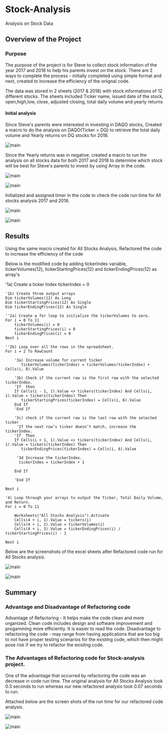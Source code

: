 # Stock-Analysis

Analysis on Stock Data

## Overview of the Project 

### Purpose 

The purpose of the project is for Steve to collect stock information of the year 2017 and 2018 to help his parents invest on the stock. There are 2 ways to complete the process - initially completed using simple format and next, created to increase the efficiency of the oriignal code.

The data was stored in 2 sheets (2017 & 2018)  with stock informations of 12 different stocks. The sheets included Ticker name, issued date of the stock, open,high,low, close, adjusted closing, total daily volume and yearly returns  

#### Initial analysis 

Since Steve's parents were interested in investing in DAQO stocks, Created a macro to do  the analysis on DAQO(Ticker = DQ) to retrieve the total daily volume and Yearly returns on DQ stocks for 2018.

![main](Resources/DAQO_Analysis_2018.png)

 Since the Yearly returns was in negative, created a macro to run the analysis on all stocks data for both 2017 and 2018 to determine which stock will be best for Steve's parents to invest by using Array in the code. 

 ![main](Resources/AllStockAnalysis_2017.png)
 
 ![main](Resources/AllStockAnalysis_2018.png)

 Initialized and assigned timer in the code to check the code run time for All stocks analysis 2017 and 2018. 

 ![main](Resources/Runtime_2017.png)

 ![main](Resources/Runtime_2018.png)


## Results 

Using the same macro created for All Stocks Analysis, Refactored the code to increase the efficiency of the code 

Below is the modified code by adding tickerIndex  variable, tickerVolumes(12), tickerStartingPrices(12) and tickerEndingPrices(12) as array's

   
  '1a) Create a ticker Index
    tickerIndex = 0

    '1b) Create three output arrays
    Dim tickerVolumes(12) As Long
    Dim tickerStartingPrices(12) As Single
    Dim tickerEndingPrices(12) As Single
     
    ''2a) Create a for loop to initialize the tickerVolumes to zero.
    For i = 0 To 11
        tickerVolumes(i) = 0
        tickerStartingPrices(i) = 0
        tickerEndingPrices(i) = 0
    Next i

    ''2b) Loop over all the rows in the spreadsheet.
    For i = 2 To RowCount
         
        '3a) Increase volume for current ticker
           tickerVolumes(tickerIndex) = tickerVolumes(tickerIndex) + Cells(i, 8).Value
        
        '3b) Check if the current row is the first row with the selected tickerIndex.
        'If  then
        If Cells(i - 1, 1).Value <> tickers(tickerIndex) And Cells(i, 1).Value = tickers(tickerIndex) Then
           tickerStartingPrices(tickerIndex) = Cells(i, 6).Value
        End If
        'End If
        
        '3c) check if the current row is the last row with the selected ticker
         'If the next row’s ticker doesn’t match, increase the tickerIndex.
        'If  Then
        If Cells(i + 1, 1).Value <> tickers(tickerIndex) And Cells(i, 1).Value = tickers(tickerIndex) Then
           tickerEndingPrices(tickerIndex) = Cells(i, 6).Value
    
         '3d Increase the tickerIndex.
          tickerIndex = tickerIndex + 1

        End If
            
        'End If
    
    Next i
    
    '4) Loop through your arrays to output the Ticker, Total Daily Volume, and Return.
    For i = 0 To 11
        
        Worksheets("All Stocks Analysis").Activate
        Cells(4 + i, 1).Value = tickers(i)
        Cells(4 + i, 2).Value = tickerVolumes(i)
        Cells(4 + i, 3).Value = tickerEndingPrices(i) / tickerStartingPrices(i) - 1
        
    Next i
     
Below are the screenshots of the excel sheets after Refactored code run for All Stocks analysis.

![main](Resources/Refactored_2017.png)

![main](Resources/Refactored_2018.png)


## Summary 

### Advantage and Disadvantage of Refactoring code

Advantage of Refactoring - It helps make the code clean and more organized. Clean code includes design and software improvement and progamming more efficiently. It is easier to read the code.
Disadvantage to refactoring the code - may range from having applications that are too big to not have proper testing scenarios for the existing code, which then might pose risk if we try to refactor the exisitng code. 

### The Advantages of Refactoring code for Stock-analysis project. 

One of the advantage that occurred by refactoring the code was an decrease in code run time. The original analysis for All Stocks Analysis took 0.3 seconds to run whereas our new refactored analysis took  0.07 seconds to run. 

Attached below are the screen shots of the run time for our refactored code analysis. 

![main](Resources/VBA_Challenge_2017.png)

![main](Resources/VBA_Challenge_2018.png)
